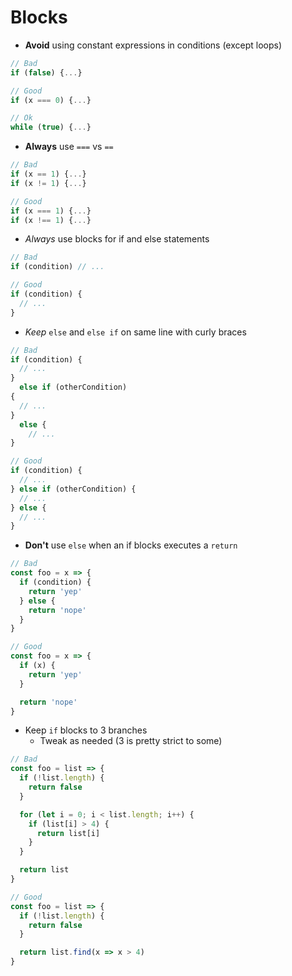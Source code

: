 # Blocks

- **Avoid** using constant expressions in conditions (except loops)
```js
// Bad
if (false) {...}

// Good
if (x === 0) {...}

// Ok
while (true) {...}
```

- **Always** use `===` vs `==`
```js
// Bad
if (x == 1) {...}
if (x != 1) {...}

// Good
if (x === 1) {...}
if (x !== 1) {...}
```

- _Always_ use blocks for if and else statements
```js
// Bad
if (condition) // ...

// Good
if (condition) {
  // ...
}
```

- _Keep_ `else` and `else if` on same line with curly braces
```js
// Bad
if (condition) {
  // ...
}
  else if (otherCondition)
{
  // ...
}
  else {
    // ...
}

// Good
if (condition) {
  // ...
} else if (otherCondition) {
  // ...
} else {
  // ...
}
```

- **Don't** use `else` when an if blocks executes a `return`
```js
// Bad
const foo = x => {
  if (condition) {
    return 'yep'
  } else {
    return 'nope'
  }
}

// Good
const foo = x => {
  if (x) {
    return 'yep'
  }

  return 'nope'
}
```

- Keep `if` blocks to 3 branches
  - Tweak as needed (3 is pretty strict to some)
```js
// Bad
const foo = list => {
  if (!list.length) {
    return false
  }

  for (let i = 0; i < list.length; i++) {
    if (list[i] > 4) {
      return list[i]
    }
  }

  return list
}

// Good
const foo = list => {
  if (!list.length) {
    return false
  }

  return list.find(x => x > 4)
}
```
